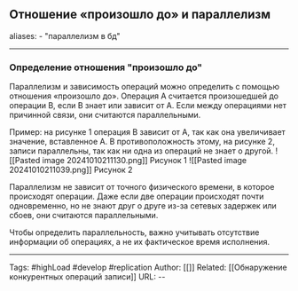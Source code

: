## Отношение «произошло до» и параллелизм
aliases: 
	- "параллелизм в бд"

---

### Определение отношения "произошло до"

Параллелизм и зависимость операций можно определить с помощью отношения «произошло до». Операция A считается произошедшей до операции B, если B знает или зависит от A. Если между операциями нет причинной связи, они считаются параллельными.

Пример: на рисунке 1 операция B зависит от A, так как она увеличивает значение, вставленное A. В противоположность этому, на рисунке 2, записи параллельны, так как ни одна из операций не знает о другой.
![[Pasted image 20241010211130.png]]
Рисунок 1
![[Pasted image 20241010211039.png]]
Рисунок 2

Параллелизм не зависит от точного физического времени, в которое происходят операции. Даже если две операции происходят почти одновременно, но не знают друг о друге из-за сетевых задержек или сбоев, они считаются параллельными.

Чтобы определить параллельность, важно учитывать отсутствие информации об операциях, а не их фактическое время исполнения.

---
Tags: #highLoad #develop #replication
Author: [[]]
Related: [[Обнаружение конкурентных операций записи]]
URL: -- 